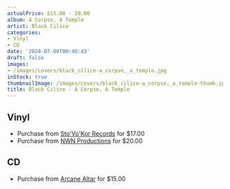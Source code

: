```yaml
---
actualPrice: $15.00 - 20.00
album: A Corpse, A Temple
artist: Black Cilice
categories:
- Vinyl
- CD
date: '2024-07-09T00:40:43'
draft: false
images:
- /images/covers/black_cilice-a_corpse,_a_temple.jpg
inStock: true
thumbnailImage: /images/covers/black_cilice-a_corpse,_a_temple-thumb.jpg
title: Black Cilice - A Corpse, A Temple
---
```


## Vinyl
* Purchase from [Sto'Vo'Kor Records](https://stovokor-records.com/products/black-cilice-a-corpse-a-temple) for $17.00
* Purchase from [NWN Productions](http://shop.nwnprod.com/index.php?route=product/product&path=75&product_id=49385&sort=pd.name&order=ASC) for $20.00
## CD
* Purchase from [Arcane Altar](https://arcanealtar.bigcartel.com/product/black-cilice-a-corpse-a-temple-cd) for $15.00

